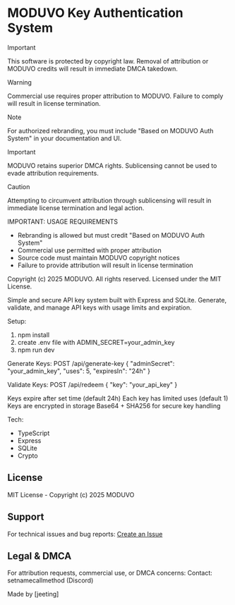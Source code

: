 # MODUVO Key Authentication System

> [!IMPORTANT]
> This software is protected by copyright law. Removal of attribution or MODUVO credits will result in immediate DMCA takedown.

> [!WARNING]
> Commercial use requires proper attribution to MODUVO. Failure to comply will result in license termination.

> [!NOTE]
> For authorized rebranding, you must include "Based on MODUVO Auth System" in your documentation and UI.

> [!IMPORTANT]
> MODUVO retains superior DMCA rights. Sublicensing cannot be used to evade attribution requirements.

> [!CAUTION]
> Attempting to circumvent attribution through sublicensing will result in immediate license termination and legal action.

IMPORTANT: USAGE REQUIREMENTS
- Rebranding is allowed but must credit "Based on MODUVO Auth System"
- Commercial use permitted with proper attribution
- Source code must maintain MODUVO copyright notices
- Failure to provide attribution will result in license termination

Copyright (c) 2025 MODUVO. All rights reserved.
Licensed under the MIT License.

Simple and secure API key system built with Express and SQLite. Generate, validate, and manage API keys with usage limits and expiration.

Setup:
1. npm install
2. create .env file with ADMIN_SECRET=your_admin_key
3. npm run dev

Generate Keys:
POST /api/generate-key
{
    "adminSecret": "your_admin_key",
    "uses": 5,
    "expiresIn": "24h"
}

Validate Keys:
POST /api/redeem
{
    "key": "your_api_key"
}

Keys expire after set time (default 24h)
Each key has limited uses (default 1)
Keys are encrypted in storage
Base64 + SHA256 for secure key handling

Tech:
- TypeScript
- Express
- SQLite
- Crypto

## License
MIT License - Copyright (c) 2025 MODUVO

## Support
For technical issues and bug reports:
[Create an Issue](https://github.com/MODUVO/moduvo-backend/issues)

## Legal & DMCA
For attribution requests, commercial use, or DMCA concerns:
Contact: setnamecallmethod (Discord)

Made by [jeeting]
